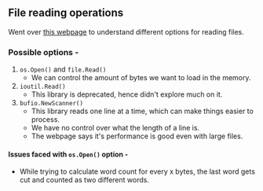 ## File reading operations
Went over [this webpage](https://www.golinuxcloud.com/golang-read-a-file-methods/) to understand different options for reading files.

### Possible options -
1. `os.Open()` and `file.Read()`
    - We can control the amount of bytes we want to load in the memory.
2. `ioutil.Read()`
    - This library is deprecated, hence didn't explore much on it.
3. `bufio.NewScanner()`
    - This library reads one line at a time, which can make things easier to process.
    - We have no control over what the length of a line is.
    - The webpage says it's performance is good even with large files.

#### Issues faced with `os.Open()` option -
- While trying to calculate word count for every x bytes, the last word gets cut and counted as two different words.
